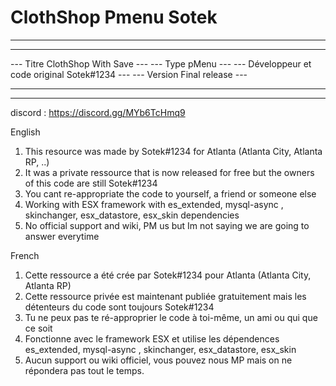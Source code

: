 # ClothShop Pmenu Sotek

 ------------------------------------------------------------------------------------
---																				 ---
--- Titre								    ClothShop With Save					 ---
--- Type								    pMenu								 ---
--- Développeur et code original		    Sotek#1234							 ---
--- Version									Final release						 ---
---																				 ---
------------------------------------------------------------------------------------

 discord : https://discord.gg/MYb6TcHmq9

English

1) This resource was made by Sotek#1234 for Atlanta (Atlanta City, Atlanta RP, ..)
2) It was a private ressource that is now released for free but the owners of this code are still Sotek#1234
3) You cant re-appropriate the code to yourself, a friend or someone else
4) Working with ESX framework with es_extended, mysql-async , skinchanger, esx_datastore, esx_skin dependencies
5) No official support and wiki, PM us but Im not saying we are going to answer everytime


French
1) Cette ressource a été crée par Sotek#1234 pour Atlanta (Atlanta City, Atlanta RP)
2) Cette ressource privée est maintenant publiée gratuitement mais les détenteurs du code sont toujours Sotek#1234
3) Tu ne peux pas te ré-approprier le code à toi-même, un ami ou qui que ce soit
4) Fonctionne avec le framework ESX et utilise les dépendences es_extended, mysql-async , skinchanger, esx_datastore, esx_skin
5) Aucun support ou wiki officiel, vous pouvez nous MP mais on ne répondera pas tout le temps.

